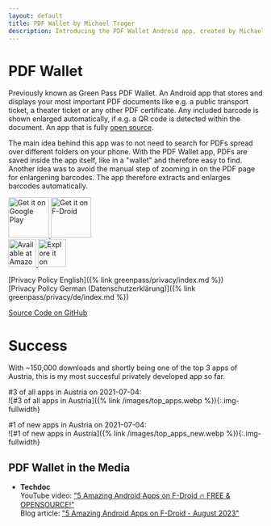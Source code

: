 ```yaml
---
layout: default
title: PDF Wallet by Michael Troger
description: Introducing the PDF Wallet Android app, created by Michael Troger. A former top 3 app in Austria.
---
```

# PDF Wallet
Previously known as Green Pass PDF Wallet.
An Android app that stores and displays your most important PDF documents like e.g. a public transport ticket, a theater ticket or any other PDF certificate.
Any included barcode is shown enlarged automatically, if e.g. a QR code is detected within the document.
An app that is fully [open source](https://github.com/michaeltroger/pdfwallet-android).

The main idea behind this app was to not need to search for PDFs spread over different folders on your phone.
With the PDF Wallet app, PDFs are saved inside the app itself, like in a "wallet" and therefore easy to find.
Another idea was to avoid the manual step of zooming in on the PDF page for enlargening barcodes. The app therefore extracts and enlarges barcodes automatically.

<a href='https://play.google.com/store/apps/details?id=com.michaeltroger.gruenerpass&pcampaignid=pcampaignidMKT-Other-global-all-co-prtnr-py-PartBadge-Mar2515-1'>
<img alt='Get it on Google Play' height='80' src='{% link /images/googleplay.png %}'/>
</a>
<a href="https://f-droid.org/packages/com.michaeltroger.gruenerpass">
<img src="{% link /images/fdroid.png %}" alt="Get it on F-Droid" height="80">
</a>
<br>
<a href="https://www.amazon.com/gp/mas/dl/android?p=com.michaeltroger.gruenerpass">
<img src="{% link /images/amazonappstore.png %}" class="img-padding" alt="Available at Amazon Appstore" height='55'>
</a>
<a href="https://appgallery.huawei.com/app/C108212859">
<img src="{% link /images/huaweiappgallery.png %}" class="img-padding" alt="Explore it on Huawei AppGallery" height='55'>
</a>

[Privacy Policy English]({% link greenpass/privacy/index.md %})  
[Privacy Policy German (Datenschutzerklärung)]({% link greenpass/privacy/de/index.md %})

[Source Code on GitHub](https://github.com/michaeltroger/pdfwallet-android)

# Success
With ~150,000 downloads and shortly being one of the top 3 apps of Austria, this is my most succesful privately developed app so far.

#3 of all apps in Austria on 2021-07-04:  
![#3 of all apps in Austria]({% link /images/top_apps.webp %}){:.img-fullwidth}

#1 of new apps in Austria on 2021-07-04:  
![#1 of new apps in Austria]({% link /images/top_apps_new.webp %}){:.img-fullwidth}

## PDF Wallet in the Media
* **Techdoc**<br>
  YouTube video: ["5 Amazing Android Apps on F-Droid 🔥 FREE & OPENSOURCE!"](https://youtu.be/9tI6hpa5IbA?feature=shared&t=83)<br>
  Blog article: ["5 Amazing Android Apps on F-Droid - August 2023"](https://techdocyoutube.blogspot.com/2023/08/5-amazing-android-apps-on-f-droid.html)
